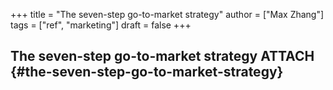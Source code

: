 +++
title = "The seven-step go-to-market strategy"
author = ["Max Zhang"]
tags = ["ref", "marketing"]
draft = false
+++

## The seven-step go-to-market strategy <span class="tag"><span class="ATTACH">ATTACH</span></span> {#the-seven-step-go-to-market-strategy}
